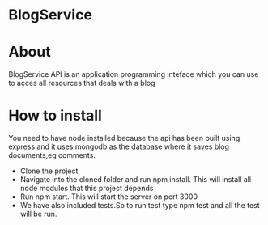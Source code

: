 # BlogService

# About
BlogService API is an application programming inteface which you can use to acces all resources that deals with a blog

# How to install
You need to have node installed because the api has been built using express and it uses mongodb as the database where it saves blog documents,eg comments.
 - Clone the project
 - Navigate into the cloned folder and run npm install. This will install all node modules that this project depends
 - Run npm start. This will start the server on port 3000
 - We have also included tests.So to run test type npm test and all the test will be run.
  